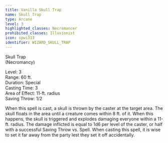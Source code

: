 ```yaml
---
title: Vanilla Skull Trap
name: Skull Trap
type: Arcane
level: 3
highlighted_classes: Necromancer
prohibited_classes: Illusionist
icon: spwi313
identifier: WIZARD_SKULL_TRAP
---
```

Skull Trap  
(Necromancy)  
  
Level: 3  
Range: 60 ft.  
Duration: Special  
Casting Time: 3  
Area of Effect: 11-ft. radius  
Saving Throw: 1/2  
  
When this spell is cast, a skull is thrown by the caster at the target area. The skull floats in the area until a creature comes within 8 ft. of it. When this happens, the skull is triggered and explodes damaging everyone within a 11-ft. radius. The damage inflicted is equal to 1d6 per level of the caster, or half with a successful Saving Throw vs. Spell. When casting this spell, it is wise to set it far away from the party lest they set it off accidentally.  
